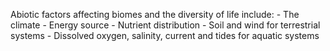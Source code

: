 Abiotic factors affecting biomes and the diversity of life include:
	- The climate
	- Energy source
	- Nutrient distribution
	- Soil and wind for terrestrial systems
	- Dissolved oxygen, salinity, current and tides for aquatic systems